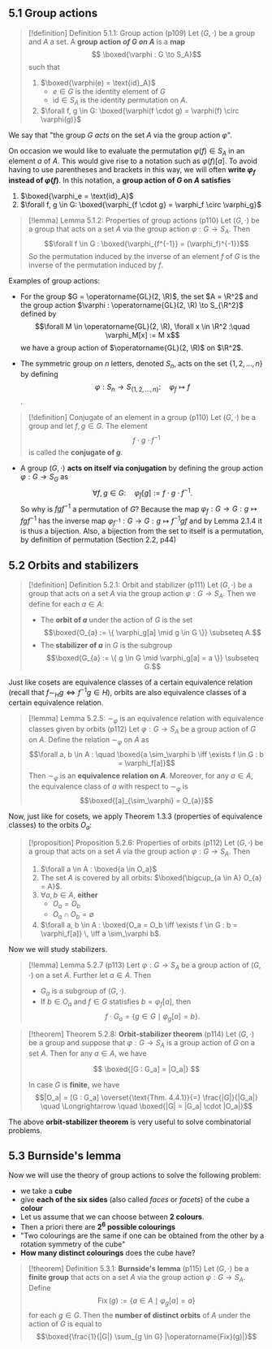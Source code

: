 ## 5.1 Group actions

> [!definition] Definition 5.1.1: Group action (p109)
> Let $(G, \cdot)$ be a group and $A$ a set. A **group action _of_ $G$ _on_ $A$** is a **map**$$
> \boxed{\varphi : G \to S_A}$$such that
>
> 1. $\boxed{\varphi(e) = \text{id}_A}$
>     - $e\in G$ is the identity element of $G$
>     - $\text{id} \in S_A$ is the identity permutation on $A$.
> 2. $\forall f, g \in G: \boxed{\varphi(f \cdot g) = \varphi(f) \circ \varphi(g)}$

We say that "the group $G$ _acts_ on the set $A$ via the group action $\varphi$".

On occasion we would like to evaluate the permutation $\varphi(f) \in S_A$ in an element $a$ of $A$. This would
give rise to a notation such as $\varphi(f)[a]$. To avoid having to use parentheses and brackets in this
way, we will often **write $\varphi_f$ instead of $\varphi(f)$**. In this notation, a **group action of $G$ on $A$ satisfies**

1. $\boxed{\varphi_e = \text{id}_A}$
2. $\forall f, g \in G: \boxed{\varphi_{f \cdot g} = \varphi_f \circ \varphi_g}$

> [!lemma] Lemma 5.1.2: Properties of group actions (p110)
> Let $(G, \cdot)$ be a group that acts on a set $A$ via the group action $\varphi : G \to S_A$. Then
> $$\forall f \in G : \boxed{\varphi_{f^{-1}} = (\varphi_f)^{-1}}$$
> So the permutation induced by the inverse of an element $f$ of $G$ is the inverse of the permutation induced by $f$.

Examples of group actions:

-   For the group $G = \operatorname{GL}(2, \R)$, the set $A = \R^2$ and the group action $\varphi : \operatorname{GL}(2, \R) \to S_{\R^2}$ defined by$$\forall M \in \operatorname{GL}(2, \R), \forall x \in \R^2 :\quad \varphi_M[x] := M x$$we have a group action of $\operatorname{GL}(2, \R)$ on $\R^2$.

-   The symmetric group on $n$ letters, denoted $S_n$, acts on the set $\{1, 2, \ldots, n\}$ by defining $$\varphi : S_n \to S_{\{1, 2, \ldots, n\}}: \quad \varphi_f \mapsto f$$.

> [!definition] Conjugate of an element in a group (p110)
> Let $(G, \cdot)$ be a group and let $f, g \in G$. The element$$f \cdot g \cdot f^{-1} $$is called the **conjugate of $g$**.

-   A group $(G, \cdot)$ **acts on itself via conjugation** by defining the group action $\varphi : G \to S_G$ as$$\forall f, g \in G : \quad \varphi_f[g] := f \cdot g \cdot f^{-1}.$$So why is $fgf^{-1}$ a permutation of $G$? Because the map $\varphi_f : G \to G : g \mapsto fgf^{-1}$ has the inverse map $\varphi_{f^{-1}} : G \to G : g \mapsto f^{-1}gf$ and by Lemma 2.1.4 it is thus a bijection. Also, a bijection from the set to itself is a permutation, by definition of permutation (Section 2.2, p44)

## 5.2 Orbits and stabilizers

> [!definition] Definition 5.2.1: Orbit and stabilizer (p111)
> Let $(G, \cdot)$ be a group that acts on a set $A$ via the group action $\varphi : G \to S_A$. Then we define for each $a \in A$:
>
> -   The **orbit of $a$** under the action of $G$ is the set
>     $$\boxed{O_{a} := \{ \varphi_g[a] \mid g \in G \}} \subseteq A.$$
> -   The **stabilizer of $a$** in $G$ is the subgroup
>     $$\boxed{G_{a} := \{ g \in G \mid \varphi_g[a] = a \}} \subseteq G.$$

Just like cosets are equivalence classes of a certain equivalence relation (recall that $f \sim_H g \iff f^{-1}g \in H$), orbits are also equivalence classes of a certain equivalence relation.

> [!lemma] Lemma 5.2.5: $\sim_\varphi$ is an equivalence relation with equivalence classes given by orbits (p112)
> Let $\varphi : G \to S_A$ be a group action of $G$ on $A$. Define the relation $\sim_\varphi$ on $A$ as$$\forall a, b \in A : \quad \boxed{a \sim_\varphi b \iff \exists f \in G : b = \varphi_f[a]}$$
> Then $\sim_\varphi$ is an **equivalence relation on $A$**. Moreover, for any $a \in A$, the equivalence class of $a$ with respect to $\sim_\varphi$ is
> $$\boxed{[a]_{\sim_\varphi} = O_{a}}$$

Now, just like for cosets, we apply Theorem 1.3.3 (properties of equivalence classes) to the orbits $O_a$:

> [!proposition] Proposition 5.2.6: Properties of orbits (p112)
> Let $(G, \cdot)$ be a group that acts on a set $A$ via the group action $\varphi : G \to S_A$. Then
>
> 1. $\forall a \in A : \boxed{a \in O_a}$
> 2. The set $A$ is covered by all orbits: $\boxed{\bigcup_{a \in A} O_{a} = A}$.
> 3. $\forall a, b \in A$, **either**
>     - $O_a = O_b$
>     - $O_a \cap O_b = \emptyset$
> 4. $\forall a, b \in A : \boxed{O_a = O_b \iff \exists f \in G : b = \varphi_f[a]} \, \iff a \sim_\varphi b$.

Now we will study stabilizers.

> [!lemma] Lemma 5.2.7 (p113)
> Lert $\varphi : G \to S_A$ be a group action of $(G,\cdot)$ on a set $A$. Further let $a \in A$. Then
>
> -   $G_a$ is a subgroup of $(G, \cdot)$.
> -   If $b \in O_a$ and $f \in G$ statisfies $b = \varphi_f[a]$, then$$f\cdot G_a = \{ g \in G \mid \varphi_g[a] = b \}.$$

> [!theorem] Theorem 5.2.8: **Orbit-stabilizer theorem** (p114)
> Let $(G, \cdot)$ be a group and suppose that $\varphi : G \to S_A$ is a group action of $G$ on a set $A$. Then for any $a \in A$, we have
>
> $$
> \boxed{[G : G_a] = |O_a|}
> $$
>
> In case $G$ is **finite**, we have
> $$|O_a| = [G : G_a] \overset{\text{Thm. 4.4.1}}{=} \frac{|G|}{|G_a|} \quad \Longrightarrow \quad \boxed{|G| = |G_a| \cdot |O_a|}$$

The above **orbit-stabilizer theorem** is very useful to solve combinatorial problems.

## 5.3 Burnside's lemma

Now we will use the theory of group actions to solve the following problem:

-   we take a **cube**
-   give **each of the six sides** (also called _faces_ or _facets_) of the cube a **colour**
-   Let us assume that we can choose between **2 colours**.
-   Then a priori there are **$2^6$ possible colourings**
-   "Two colourings are the same if one can be obtained from the other by a rotation symmetry of the cube"
-   **How many distinct colourings** does the cube have?

> [!theorem] Definition 5.3.1: **Burnside's lemma** (p115)
> Let $(G, \cdot)$ be a **finite group** that acts on a set $A$ via the group action $\varphi : G \to S_A$. Define
> $$\operatorname{Fix}(g) := \{ a \in A \mid \varphi_g[a] = a \}$$for each $g \in G$. Then the **number of distinct orbits** of $A$ under the action of $G$ is equal to
> $$\boxed{\frac{1}{|G|} \sum_{g \in G} |\operatorname{Fix}(g)|}$$
